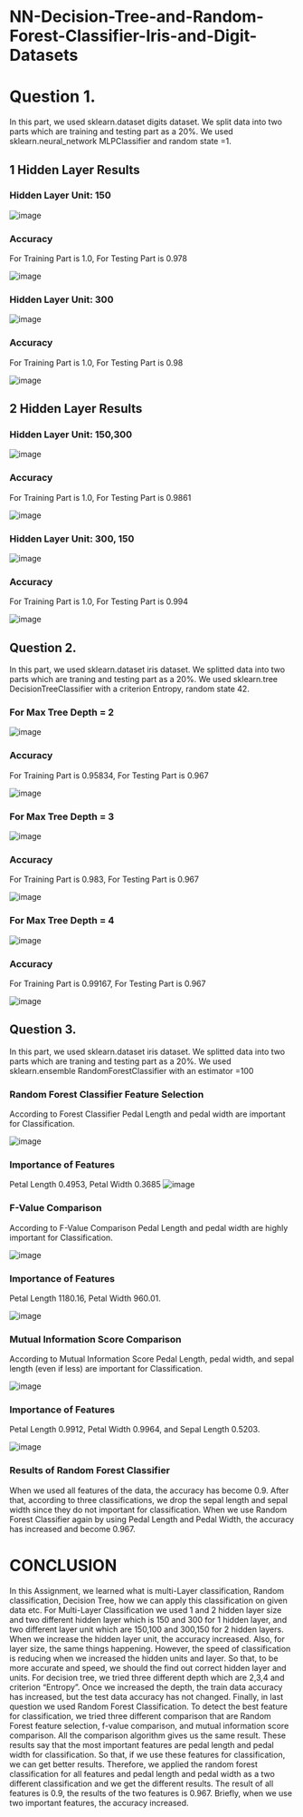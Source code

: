 # NN-Decision-Tree-and-Random-Forest-Classifier-Iris-and-Digit-Datasets

# Question 1.
In this part, we used sklearn.dataset digits dataset. We split data into two parts which are training and testing part as a 20%. We used sklearn.neural_network MLPClassifier and random state =1.
## 1 Hidden Layer Results
### Hidden Layer Unit: 150

![image](https://github.com/onlinEngineer/NN-Decision-Tree-and-Random-Forest-Classifier-Iris-and-Digit-Datasets/assets/70773825/319b5041-f3ed-462f-ad7c-6a8d02229fd0)

### Accuracy
For Training Part is 1.0, For Testing Part is 0.978

![image](https://github.com/onlinEngineer/NN-Decision-Tree-and-Random-Forest-Classifier-Iris-and-Digit-Datasets/assets/70773825/f29320da-de54-486c-94e3-3efdd3482629)

### Hidden Layer Unit: 300
![image](https://github.com/onlinEngineer/NN-Decision-Tree-and-Random-Forest-Classifier-Iris-and-Digit-Datasets/assets/70773825/f8d33005-2c51-4f82-8cf7-5517a0f786a2)

### Accuracy
For Training Part is 1.0, For Testing Part is 0.98

![image](https://github.com/onlinEngineer/NN-Decision-Tree-and-Random-Forest-Classifier-Iris-and-Digit-Datasets/assets/70773825/9cdeec3c-7443-4277-b517-8755d0c91d23)

## 2 Hidden Layer Results

### Hidden Layer Unit: 150,300
![image](https://github.com/onlinEngineer/NN-Decision-Tree-and-Random-Forest-Classifier-Iris-and-Digit-Datasets/assets/70773825/e6ea35c5-83b2-4120-a43f-19e0a1717ff9)

### Accuracy
For Training Part is 1.0, For Testing Part is 0.9861

![image](https://github.com/onlinEngineer/NN-Decision-Tree-and-Random-Forest-Classifier-Iris-and-Digit-Datasets/assets/70773825/1d484d87-d36c-462f-af63-aa6234b75e81)


### Hidden Layer Unit: 300, 150
![image](https://github.com/onlinEngineer/NN-Decision-Tree-and-Random-Forest-Classifier-Iris-and-Digit-Datasets/assets/70773825/248aec2a-3113-45d9-8721-0c4cc7f2264d)

### Accuracy
For Training Part is 1.0, For Testing Part is 0.994

![image](https://github.com/onlinEngineer/NN-Decision-Tree-and-Random-Forest-Classifier-Iris-and-Digit-Datasets/assets/70773825/c888bdf9-0fb3-4757-ae81-47dd04d3b5f6)


## Question 2.
In this part, we used sklearn.dataset iris dataset. We splitted data into two parts which are traning and testing part as a 20%. We used sklearn.tree DecisionTreeClassifier with a criterion Entropy, random state 42.

### For Max Tree Depth = 2
![image](https://github.com/onlinEngineer/NN-Decision-Tree-and-Random-Forest-Classifier-Iris-and-Digit-Datasets/assets/70773825/804452a5-c6f2-4062-a1a0-7ddd8a47c27b)

### Accuracy
For Training Part is 0.95834, For Testing Part is 0.967

![image](https://github.com/onlinEngineer/NN-Decision-Tree-and-Random-Forest-Classifier-Iris-and-Digit-Datasets/assets/70773825/60093025-b4df-4f47-b3e8-c10a83dbbca2)

### For Max Tree Depth = 3
![image](https://github.com/onlinEngineer/NN-Decision-Tree-and-Random-Forest-Classifier-Iris-and-Digit-Datasets/assets/70773825/5d9022b6-71df-4012-ad1f-9d0c4c9720e7)


### Accuracy
For Training Part is 0.983, For Testing Part is 0.967

![image](https://github.com/onlinEngineer/NN-Decision-Tree-and-Random-Forest-Classifier-Iris-and-Digit-Datasets/assets/70773825/adf40d01-b028-4554-9677-f49283d87789)


### For Max Tree Depth = 4
![image](https://github.com/onlinEngineer/NN-Decision-Tree-and-Random-Forest-Classifier-Iris-and-Digit-Datasets/assets/70773825/575649c1-31b2-4e54-9d76-b05cd852bf94)

### Accuracy
For Training Part is 0.99167, For Testing Part is 0.967

![image](https://github.com/onlinEngineer/NN-Decision-Tree-and-Random-Forest-Classifier-Iris-and-Digit-Datasets/assets/70773825/5ed5a21d-a851-44c3-90c1-98744af7fe60)

## Question 3.
In this part, we used sklearn.dataset iris dataset. We splitted data into two parts which are traning and testing part as a 20%. We used sklearn.ensemble RandomForestClassifier with an estimator =100

### Random Forest Classifier Feature Selection
According to Forest Classifier Pedal Length and pedal width are important for Classification.

![image](https://github.com/onlinEngineer/NN-Decision-Tree-and-Random-Forest-Classifier-Iris-and-Digit-Datasets/assets/70773825/4e296a99-c8ff-4010-90ff-6dfd2d9ab230)

### Importance of Features
Petal Length 0.4953, Petal Width 0.3685
![image](https://github.com/onlinEngineer/NN-Decision-Tree-and-Random-Forest-Classifier-Iris-and-Digit-Datasets/assets/70773825/15f3e015-221c-47f1-9c08-a8344011f252)
### F-Value Comparison
According to F-Value Comparison Pedal Length and pedal width are highly important for Classification.

![image](https://github.com/onlinEngineer/NN-Decision-Tree-and-Random-Forest-Classifier-Iris-and-Digit-Datasets/assets/70773825/a4b6046d-c8e6-48d9-a01a-3a87d550e4e6)

### Importance of Features
Petal Length 1180.16, Petal Width 960.01.

![image](https://github.com/onlinEngineer/NN-Decision-Tree-and-Random-Forest-Classifier-Iris-and-Digit-Datasets/assets/70773825/eef62c9a-6128-49f2-88a0-0d8f3c2a665d)


### Mutual Information Score Comparison
According to Mutual Information Score Pedal Length, pedal width, and sepal length (even if less) are important for Classification.

![image](https://github.com/onlinEngineer/NN-Decision-Tree-and-Random-Forest-Classifier-Iris-and-Digit-Datasets/assets/70773825/1709e129-3985-4d95-b9bf-0b1bded6cff6)


### Importance of Features
Petal Length 0.9912, Petal Width 0.9964, and Sepal Length 0.5203.

![image](https://github.com/onlinEngineer/NN-Decision-Tree-and-Random-Forest-Classifier-Iris-and-Digit-Datasets/assets/70773825/cb6ad048-fd5b-4afd-ac16-8b59daf67060)

### Results of Random Forest Classifier
When we used all features of the data, the accuracy has become 0.9. After that, according to three classifications, we drop the sepal length and sepal width since they do not important for classification.
When we use Random Forest Classifier again by using Pedal Length and Pedal Width, the accuracy has increased and become 0.967.

# CONCLUSION

In this Assignment, we learned what is multi-Layer classification, Random classification, Decision Tree, how we can apply this classification on given data etc.
For Multi-Layer Classification we used 1 and 2 hidden layer size and two different hidden layer which is 150 and 300 for 1 hidden layer, and two different layer unit which are 150,100 and 300,150 for 2 hidden layers. When we increase the hidden layer unit, the accuracy increased. Also, for layer size, the same things happening. However, the speed of classification is reducing when we increased the hidden units and layer. So that, to be more accurate and speed, we should the find out correct hidden layer and units.
For decision tree, we tried three different depth which are 2,3,4 and criterion “Entropy”. Once we increased the depth, the train data accuracy has increased, but the test data accuracy has not changed.
Finally, in last question we used Random Forest Classification. To detect the best feature for classification, we tried three different comparison that are Random Forest feature selection, f-value comparison, and mutual information score comparison. All the comparison algorithm gives us the same result. These results say that the most important features are pedal length and pedal width for classification. So that, if we use these features for classification, we can get better results. Therefore, we applied the random forest classification for all features and pedal length and pedal width as a two different classification and we get the different results. The result of all features is 0.9, the results of the two features is 0.967. Briefly, when we use two important features, the accuracy increased.
